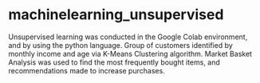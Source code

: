 # machinelearning_unsupervised

Unsupervised learning was conducted in the Google Colab environment, and by using the python language. Group of customers identified by monthly income and age via K-Means Clustering algorithm. Market Basket Analysis was used to find the most frequently bought items, and recommendations made to increase purchases. 
